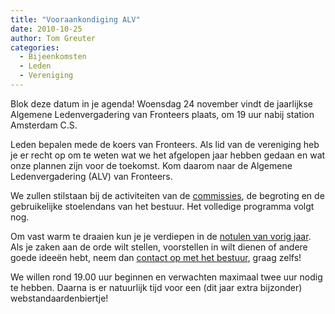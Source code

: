 ```yaml
---
title: "Vooraankondiging ALV"
date: 2010-10-25
author: Tom Greuter
categories: 
  - Bijeenkomsten
  - Leden
  - Vereniging
---
```

Blok deze datum in je agenda! Woensdag 24 november vindt de jaarlijkse Algemene Ledenvergadering van Fronteers plaats, om 19 uur nabij station Amsterdam C.S.

Leden bepalen mede de koers van Fronteers. Als lid van de vereniging heb je er recht op om te weten wat we het afgelopen jaar hebben gedaan en wat onze plannen zijn voor de toekomst. Kom daarom naar de Algemene Ledenvergadering (ALV) van Fronteers.

We zullen stilstaan bij de activiteiten van de [commissies](/vereniging/commissies), de begroting en de gebruikelijke stoelendans van het bestuur. Het volledige programma volgt nog.

Om vast warm te draaien kun je je verdiepen in de [notulen van vorig jaar](/vereniging/bestuur/notulen/27-11-09). Als je zaken aan de orde wilt stellen, voorstellen in wilt dienen of andere goede ideeën hebt, neem dan [contact op met het bestuur](/contact), graag zelfs!

We willen rond 19.00 uur beginnen en verwachten maximaal twee uur nodig te hebben. Daarna is er natuurlijk tijd voor een (dit jaar extra bijzonder) webstandaardenbiertje!
